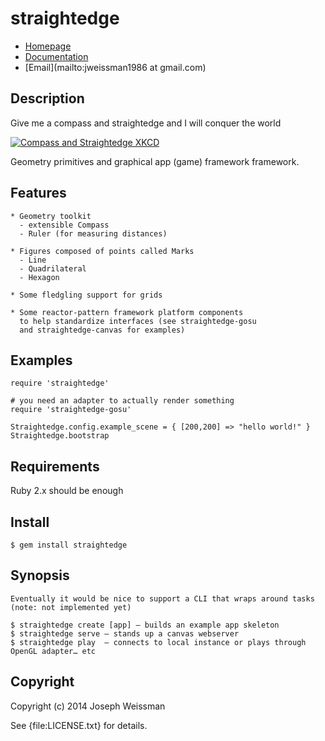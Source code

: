 # straightedge

* [Homepage](https://rubygems.org/gems/straightedge)
* [Documentation](http://rubydoc.info/gems/straightedge/frames)
* [Email](mailto:jweissman1986 at gmail.com)

## Description

  Give me a compass and straightedge and I will conquer the world

  [![Compass and Straightedge XKCD](http://imgs.xkcd.com/comics/compass_and_straightedge.png)](http://xkcd.com/866/) 

  Geometry primitives and graphical app (game) framework framework.

## Features

    * Geometry toolkit 
      - extensible Compass
      - Ruler (for measuring distances)

    * Figures composed of points called Marks
      - Line
      - Quadrilateral
      - Hexagon

    * Some fledgling support for grids

    * Some reactor-pattern framework platform components
      to help standardize interfaces (see straightedge-gosu
      and straightedge-canvas for examples)

## Examples

    require 'straightedge'

    # you need an adapter to actually render something
    require 'straightedge-gosu'

    Straightedge.config.example_scene = { [200,200] => "hello world!" } 
    Straightedge.bootstrap

## Requirements

   Ruby 2.x should be enough

## Install

    $ gem install straightedge

## Synopsis

    Eventually it would be nice to support a CLI that wraps around tasks (note: not implemented yet)
    
    $ straightedge create [app] — builds an example app skeleton
    $ straightedge serve — stands up a canvas webserver
    $ straightedge play  — connects to local instance or plays through OpenGL adapter… etc

## Copyright

Copyright (c) 2014 Joseph Weissman

See {file:LICENSE.txt} for details.
